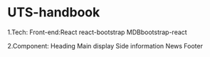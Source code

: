# UTS-handbook
1.Tech: Front-end:React
                  react-bootstrap
                  MDBbootstrap-react

2.Component: Heading
             Main display
             Side information
             News
             Footer
